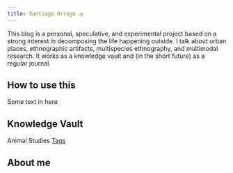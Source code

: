 ```yaml
---
title: Santiago Orrego 🛸
---
```

           
This blog is a personal, speculative, and experimental project based on a strong interest in decomposing the life happening outside. I talk about urban places, ethnographic artifacts, multispecies ethnography, and multimodal research. It works as a knowledge vault and (in the short future) as a regular journal.

## How to use this
Some text in here 

## Knowledge Vault
                                                     
  Animal Studies  [Tags](https://sorrego.xyz/tags/animal_studies)
 
 
 ## About me
